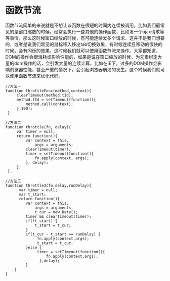 # 函数节流

函数节流简单的来说就是不想让该函数在很短的时间内连续被调用，比如我们最常见的是窗口缩放的时候，经常会执行一些其他的操作函数，比如发一个ajax请求等等事情，那么这时候窗口缩放的时候，有可能连续发多个请求，这并不是我们想要的，或者是说我们常见的鼠标移入移出tab切换效果，有时候连续且移动的很快的时候，会有闪烁的效果，这时候我们就可以使用函数节流来操作。大家都知道，DOM的操作会很消耗或影响性能的，如果是说在窗口缩放的时候，为元素绑定大量的dom操作的话，会引发大量的连续计算，比如在IE下，过多的DOM操作会影响浏览器性能，甚至严重的情况下，会引起浏览器崩溃的发生。这个时候我们就可以使用函数节流来优化代码。

	//方法一
	function throttleFunc(method,context){
	     clearTimeout(method.tId);
	     method.tId = setTimeout(function(){
	         method.call(context);
	     },100);
	 }

	//方法二
	function throttle(fn, delay){
	     var timer = null;
	     return function(){
	         var context = this, 
	             args = arguments;
	         clearTimeout(timer);
	         timer = setTimeout(function(){
	             fn.apply(context, args);
	         }, delay);
	     };
	 };

	//方法三
	function throttle3(fn,delay,runDelay){
	      var timer = null;
	      var t_start;
	      return function(){
	         var context = this,
	             args = arguments,
	             t_cur = new Date();
	         timer && clearTimeout(timer);
	         if(!t_start) {
	             t_start = t_cur;
	         }
	         if(t_cur - t_start >= runDelay) {
	              fn.apply(context,args);
	              t_start = t_cur;
	         }else {
	              timer = setTimeout(function(){
	                  fn.apply(context,args);
	               },delay);
	         }
	    }
	}